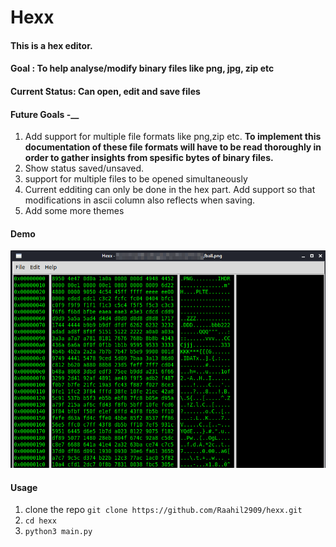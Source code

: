 # Hexx

#### This is a hex editor. 

#### Goal : To help analyse/modify binary files like png, jpg, zip etc

#### Current Status: Can open, edit and save files

#### Future Goals -__

1. Add support for multiple file formats like png,zip etc. __To implement this documentation of these file formats will have to be read thoroughly in order to gather insights from spesific bytes of binary files.__
2. Show status saved/unsaved.
3. support for multiple files to be opened simultaneously
4. Current edditing can only be done in the hex part. Add support so that modifications in ascii column also reflects when saving.
5. Add some more themes

#### Demo
<img src='./demo.png'>


#### Usage
1. clone the repo `git clone https://github.com/Raahil2909/hexx.git`
2. `cd hexx`
3. `python3 main.py`